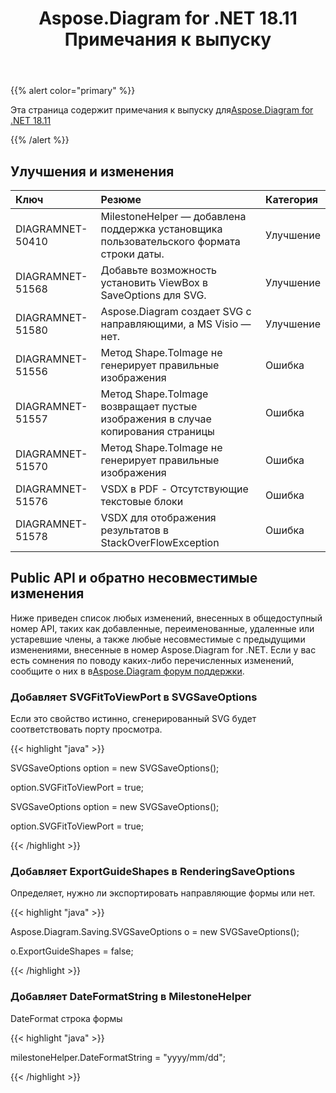 ﻿---
title: Aspose.Diagram for .NET 18.11 Примечания к выпуску
type: docs
weight: 20
url: /ru/net/aspose-diagram-for-net-18-11-release-notes/
---
{{% alert color="primary" %}} 

Эта страница содержит примечания к выпуску для[Aspose.Diagram for .NET 18.11](https://www.nuget.org/packages/Aspose.Diagram/18.11.0)

{{% /alert %}} 
## **Улучшения и изменения**

|**Ключ**|**Резюме**|**Категория**|
|:- |:- |:- |
|DIAGRAMNET-50410|MilestoneHelper — добавлена поддержка установщика пользовательского формата строки даты.|Улучшение|
|DIAGRAMNET-51568|Добавьте возможность установить ViewBox в SaveOptions для SVG.|Улучшение|
|DIAGRAMNET-51580|Aspose.Diagram создает SVG с направляющими, а MS Visio — нет.|Улучшение|
|DIAGRAMNET-51556|Метод Shape.ToImage не генерирует правильные изображения|Ошибка|
|DIAGRAMNET-51557|Метод Shape.ToImage возвращает пустые изображения в случае копирования страницы|Ошибка|
|DIAGRAMNET-51570|Метод Shape.ToImage не генерирует правильные изображения|Ошибка|
|DIAGRAMNET-51576|VSDX в PDF - Отсутствующие текстовые блоки|Ошибка|
|DIAGRAMNET-51578|VSDX для отображения результатов в StackOverFlowException|Ошибка|
## **Public API и обратно несовместимые изменения**
Ниже приведен список любых изменений, внесенных в общедоступный номер API, таких как добавленные, переименованные, удаленные или устаревшие члены, а также любые несовместимые с предыдущими изменениями, внесенные в номер Aspose.Diagram for .NET. Если у вас есть сомнения по поводу каких-либо перечисленных изменений, сообщите о них в в[Aspose.Diagram форум поддержки](https://forum.aspose.com/c/diagram/17).
### **Добавляет SVGFitToViewPort в SVGSaveOptions**
Если это свойство истинно, сгенерированный SVG будет соответствовать порту просмотра.

{{< highlight "java" >}}

 SVGSaveOptions option = new SVGSaveOptions();

option.SVGFitToViewPort = true;

SVGSaveOptions option = new SVGSaveOptions();

option.SVGFitToViewPort = true;

{{< /highlight >}}
### **Добавляет ExportGuideShapes в RenderingSaveOptions**
Определяет, нужно ли экспортировать направляющие формы или нет.

{{< highlight "java" >}}

 Aspose.Diagram.Saving.SVGSaveOptions o = new SVGSaveOptions();

o.ExportGuideShapes = false;

{{< /highlight >}}
### **Добавляет DateFormatString в MilestoneHelper**
DateFormat строка формы

{{< highlight "java" >}}

 milestoneHelper.DateFormatString = "yyyy/mm/dd";

{{< /highlight >}}
